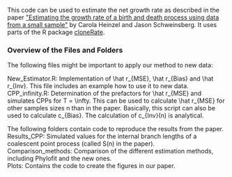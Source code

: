 This code can be used to estimate the net growth rate as described in the paper ["Estimating the growth rate of a birth and death process using data from a small sample"]() by Carola Heinzel and Jason Schweinsberg. It uses parts of the R package [cloneRate](https://github.com/bdj34/cloneRate?tab=readme-ov-file).


### Overview of the Files and Folders

The following files might be important to apply our method to new data: <br>

New_Estimator.R: Implementation of \hat r_{MSE}, \hat r_{Bias} and \hat r_{Inv}. This file includes an example how to use it to new data. <br> 
CPP_infinity.R: Determination of the prefactors for \hat r_{MSE} and simulates CPPs for T = \infty. This can be used to calculate \hat r_{MSE} for other samples sizes n than in the paper. Basically, this script can also be used to calculate c_{Bias}. The calculation of c_{Inv}(n) is analytical. <br>

The following folders contain code to reproduce the results from the paper. <br>
Results_CPP: Simulated values for the internal branch lengths of a coalescent point process (called S(n) in the paper). <br>
Comparison_methods: Comparison of the different estimation methods, including Phylofit and the new ones. <br> 
Plots: Contains the code to create the figures in our paper. <br>
